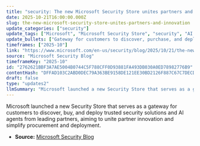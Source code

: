 ```yaml
---
title: "security: The new Microsoft Security Store unites partners and innovation"
date: 2025-10-21T16:00:00.000Z
slug: the-new-microsoft-security-store-unites-partners-and-innovation
update_categories: ["security"]
update_tags: ["Microsoft", "Microsoft Security Store", "security", "AI agents", "partners", "marketplace", "cybersecurity", "innovation"]
update_bullets: ["Gateway for customers to discover, purchase, and deploy security solutions and AI agents", "Curated marketplace of trusted offerings from leading Microsoft partners", "Supports both traditional security solutions and AI-driven agents", "Simplifies procurement and deployment workflows for organizations", "Helps partners reach customers and accelerate innovation within the Microsoft ecosystem", "Aims to improve customer security posture by streamlining access to vetted tools"]
timeframes: ["2025-10"]
link: "https://www.microsoft.com/en-us/security/blog/2025/10/21/the-new-microsoft-security-store-unites-partners-and-innovation/"
source: "Microsoft Security Blog"
timeframeKey: "2025-10"
id: "2762621BBF3A7AE5004B0744C5F788CFF0D93881FA493DB030A0ED78982776B9"
contentHash: "DFFAD103C2ABD0DEC79A363BE9158DE121EE30BD2126F887C67C7DECD69AA827"
draft: false
type: "updates2"
llmSummary: "Microsoft launched a new Security Store that serves as a gateway for customers to discover, buy, and deploy trusted security solutions and AI agents from leading partners, aiming to unite partner innovation and simplify procurement and deployment."
---
```


Microsoft launched a new Security Store that serves as a gateway for customers to discover, buy, and deploy trusted security solutions and AI agents from leading partners, aiming to unite partner innovation and simplify procurement and deployment.

- **Source:** [Microsoft Security Blog](https://www.microsoft.com/en-us/security/blog/2025/10/21/the-new-microsoft-security-store-unites-partners-and-innovation/)
